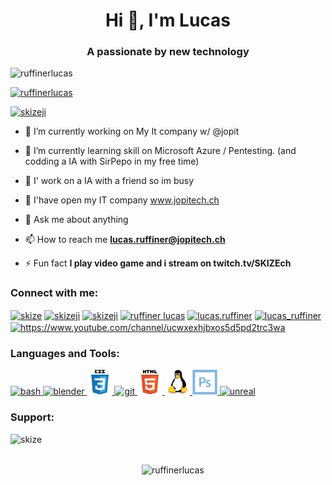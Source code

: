<h1 align="center">Hi 👋, I'm Lucas</h1>
<h3 align="center">A passionate by new technology</h3>

<p align="left"> <img src="https://komarev.com/ghpvc/?username=ruffinerlucas&label=Profile%20views&color=0e75b6&style=flat" alt="ruffinerlucas" /> </p>

<p align="left"> <a href="https://github.com/ryo-ma/github-profile-trophy"><img src="https://github-profile-trophy.vercel.app/?username=ruffinerlucas" alt="ruffinerlucas" /></a> </p>

<p align="left"> <a href="https://twitter.com/skizeji" target="blank"><img src="https://img.shields.io/twitter/follow/skizeji?logo=twitter&style=for-the-badge" alt="skizeji" /></a> </p>

- 🔭 I’m currently working on My It company w/ @jopit

- 🌱 I’m currently learning skill on Microsoft Azure / Pentesting. (and codding a IA with SirPepo in my free time)

- 👯 I' work on a IA with a friend so im busy

- 🤝 I'have open my IT company www.jopitech.ch

- 💬 Ask me about anything
- 📫 How to reach me **lucas.ruffiner@jopitech.ch**

- ⚡ Fun fact **I play video game and i stream on twitch.tv/SKIZEch**

<h3 align="left">Connect with me:</h3>
<p align="left">
<a href="https://codepen.io/skize" target="blank"><img align="center" src="https://raw.githubusercontent.com/rahuldkjain/github-profile-readme-generator/neutral-icons/src/images/icons/Social/codepen.svg" alt="skize" height="30" width="40" /></a>
<a href="https://dev.to/skizeji" target="blank"><img align="center" src="https://cdn.jsdelivr.net/npm/simple-icons@3.0.1/icons/dev-dot-to.svg" alt="skizeji" height="30" width="40" /></a>
<a href="https://twitter.com/skizeji" target="blank"><img align="center" src="https://raw.githubusercontent.com/rahuldkjain/github-profile-readme-generator/neutral-icons/src/images/icons/Social/twitter.svg" alt="skizeji" height="30" width="40" /></a>
<a href="https://linkedin.com/in/ruffiner lucas" target="blank"><img align="center" src="https://raw.githubusercontent.com/rahuldkjain/github-profile-readme-generator/neutral-icons/src/images/icons/Social/linked-in-alt.svg" alt="ruffiner lucas" height="30" width="40" /></a>
<a href="https://codesandbox.com/lucas.ruffiner" target="blank"><img align="center" src="https://cdn.jsdelivr.net/npm/simple-icons@3.0.1/icons/codesandbox.svg" alt="lucas.ruffiner" height="30" width="40" /></a>
<a href="https://instagram.com/lucas_ruffiner" target="blank"><img align="center" src="https://raw.githubusercontent.com/rahuldkjain/github-profile-readme-generator/neutral-icons/src/images/icons/Social/instagram.svg" alt="lucas_ruffiner" height="30" width="40" /></a>
<a href="https://www.youtube.com/c/https://www.youtube.com/channel/ucwxexhjbxos5d5pd2trc3wa" target="blank"><img align="center" src="https://raw.githubusercontent.com/rahuldkjain/github-profile-readme-generator/neutral-icons/src/images/icons/Social/youtube.svg" alt="https://www.youtube.com/channel/ucwxexhjbxos5d5pd2trc3wa" height="30" width="40" /></a>
</p>

<h3 align="left">Languages and Tools:</h3>
<p align="left"> <a href="https://www.gnu.org/software/bash/" target="_blank"> <img src="https://www.vectorlogo.zone/logos/gnu_bash/gnu_bash-icon.svg" alt="bash" width="40" height="40"/> </a> <a href="https://www.blender.org/" target="_blank"> <img src="https://download.blender.org/branding/community/blender_community_badge_white.svg" alt="blender" width="40" height="40"/> </a> <a href="https://www.w3schools.com/css/" target="_blank"> <img src="https://raw.githubusercontent.com/devicons/devicon/master/icons/css3/css3-original-wordmark.svg" alt="css3" width="40" height="40"/> </a> <a href="https://git-scm.com/" target="_blank"> <img src="https://www.vectorlogo.zone/logos/git-scm/git-scm-icon.svg" alt="git" width="40" height="40"/> </a> <a href="https://www.w3.org/html/" target="_blank"> <img src="https://raw.githubusercontent.com/devicons/devicon/master/icons/html5/html5-original-wordmark.svg" alt="html5" width="40" height="40"/> </a> <a href="https://www.linux.org/" target="_blank"> <img src="https://raw.githubusercontent.com/devicons/devicon/master/icons/linux/linux-original.svg" alt="linux" width="40" height="40"/> </a> <a href="https://www.photoshop.com/en" target="_blank"> <img src="https://raw.githubusercontent.com/devicons/devicon/master/icons/photoshop/photoshop-line.svg" alt="photoshop" width="40" height="40"/> </a> <a href="https://unrealengine.com/" target="_blank"> <img src="https://raw.githubusercontent.com/kenangundogan/fontisto/036b7eca71aab1bef8e6a0518f7329f13ed62f6b/icons/svg/brand/unreal-engine.svg" alt="unreal" width="40" height="40"/> </a> </p>

<h3 align="left">Support:</h3>
<p><a href="https://www.buymeacoffee.com/skizu"> <img align="left" src="https://cdn.buymeacoffee.com/buttons/v2/default-yellow.png" height="50" width="210" alt="skize" /></a></p><br><br>

<p><img align="center" src="https://github-readme-streak-stats.herokuapp.com/?user=ruffinerlucas&" alt="ruffinerlucas" /></p>
